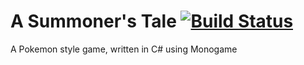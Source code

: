 # A Summoner's Tale [![Build Status](https://travis-ci.org/robertjawoods/ASummonersTale.svg?branch=master)](https://travis-ci.org/robertjawoods/ASummonersTale)
A Pokemon style game, written in C# using Monogame
